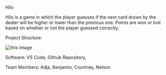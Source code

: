 Hilo

Hilo is a game in which the player guesses if the next card drawn by the dealer will be higher or lower than the previous one. Points are won or lost based on whether or not the player guessed correctly.

Project Structure:

![this image](https://github.com/drnodev/cse210-02/blob/main/class.png)

Software: 
VS Code,
Github Repository,

Team Members:
Adja,
Benjamin,
Courtney,
Nelson
